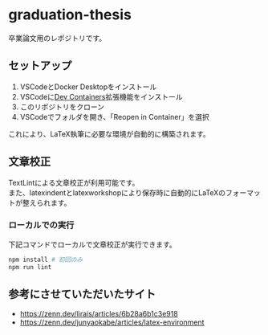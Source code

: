 # graduation-thesis

卒業論文用のレポジトリです。


## セットアップ

1. VSCodeとDocker Desktopをインストール
2. VSCodeに[Dev Containers](https://marketplace.visualstudio.com/items?itemName=ms-vscode-remote.remote-containers)拡張機能をインストール
3. このリポジトリをクローン
4. VSCodeでフォルダを開き、「Reopen in Container」を選択

これにより、LaTeX執筆に必要な環境が自動的に構築されます。

## 文章校正

TextLintによる文章校正が利用可能です。  
また、latexindentとlatexworkshopにより保存時に自動的にLaTeXのフォーマットが整えられます。

### ローカルでの実行

下記コマンドでローカルで文章校正が実行できます。

```bash
npm install # 初回のみ
npm run lint
```

## 参考にさせていただいたサイト

- https://zenn.dev/lirais/articles/6b28a6b1c3e918
- https://zenn.dev/junyaokabe/articles/latex-environment
